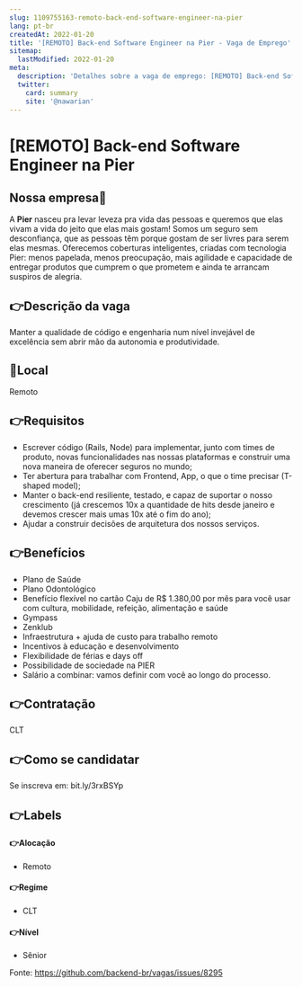 ```yaml
---
slug: 1109755163-remoto-back-end-software-engineer-na-pier
lang: pt-br
createdAt: 2022-01-20
title: '[REMOTO] Back-end Software Engineer na Pier - Vaga de Emprego'
sitemap:
  lastModified: 2022-01-20
meta:
  description: 'Detalhes sobre a vaga de emprego: [REMOTO] Back-end Software Engineer na Pier'
  twitter:
    card: summary
    site: '@nawarian'
---
```


# [REMOTO] Back-end Software Engineer na Pier


## Nossa empresa💖
A **Pier** nasceu pra levar leveza pra vida das pessoas e queremos que elas vivam a vida do jeito que elas mais gostam! Somos um seguro sem desconfiança, que as pessoas têm porque gostam de ser livres para serem elas mesmas. Oferecemos coberturas inteligentes, criadas com tecnologia Pier: menos papelada, menos preocupação, mais agilidade e capacidade de entregar produtos que cumprem o que prometem e ainda te arrancam suspiros de alegria.

## 👉Descrição da vaga
Manter a qualidade de código e engenharia num nível invejável de excelência sem abrir mão da autonomia e produtividade.

## 📍Local 
Remoto

## 👉Requisitos
- Escrever código (Rails, Node) para implementar, junto com times de produto, novas funcionalidades nas nossas plataformas e construir uma nova maneira de oferecer seguros no mundo;
- Ter abertura para trabalhar com Frontend, App, o que o time precisar (T-shaped model);
- Manter o back-end resiliente, testado, e capaz de suportar o nosso crescimento (já crescemos 10x a quantidade de hits desde janeiro e devemos crescer mais umas 10x até o fim do ano);
- Ajudar a construir decisões de arquitetura dos nossos serviços.

## 👉Benefícios
- Plano de Saúde
- Plano Odontológico
- Benefício flexível no cartão Caju de R$ 1.380,00 por mês para você usar com cultura, mobilidade, refeição, alimentação e saúde
- Gympass
- Zenklub
- Infraestrutura + ajuda de custo para trabalho remoto
- Incentivos à educação e desenvolvimento
- Flexibilidade de férias e days off
- Possibilidade de sociedade na PIER
- Salário a combinar: vamos definir com você ao longo do processo.

## 👉Contratação
CLT

## 👉Como se candidatar
Se inscreva em: bit.ly/3rxBSYp

## 👉Labels

#### 👉Alocação
- Remoto

#### 👉Regime
- CLT

#### 👉Nível
- Sênior


Fonte: https://github.com/backend-br/vagas/issues/8295